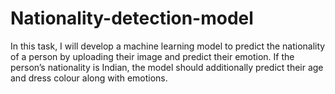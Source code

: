 # Nationality-detection-model
In this task, I will develop a machine learning model to predict the nationality of a person by uploading their image and predict their emotion. If the person’s nationality is Indian, the model should additionally predict their age and dress colour along with emotions.
